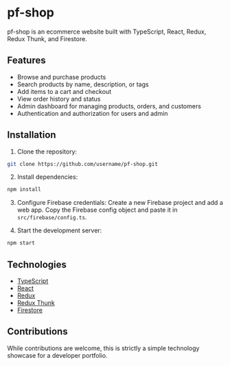 # pf-shop

pf-shop is an ecommerce website built with TypeScript, React, Redux, Redux Thunk, and Firestore.

## Features

- Browse and purchase products
- Search products by name, description, or tags
- Add items to a cart and checkout
- View order history and status
- Admin dashboard for managing products, orders, and customers
- Authentication and authorization for users and admin

## Installation

1. Clone the repository:

```bash
git clone https://github.com/username/pf-shop.git
```

2. Install dependencies:

```bash
npm install
```

3. Configure Firebase credentials:
Create a new Firebase project and add a web app. Copy the Firebase config object and paste it in `src/firebase/config.ts`.

4. Start the development server:

```bash
npm start
```

## Technologies

- [TypeScript](https://www.typescriptlang.org/)
- [React](https://reactjs.org/)
- [Redux](https://redux.js.org/)
- [Redux Thunk](https://github.com/reduxjs/redux-thunk)
- [Firestore](https://firebase.google.com/docs/firestore)

## Contributions

While contributions are welcome, this is strictly a simple technology showcase for a developer portfolio.

